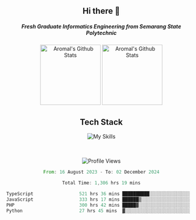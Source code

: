 <div align="center">
  <h2>Hi there 👋</h2>

  <h5>Fresh Graduate Informatics Engineering from Semarang State Polytechnic</h5>

  <img
    height="160"
    alt="Aromal's Github Stats"
    src="https://github-readme-stats.vercel.app/api?username=dafariski77&show_icons=true&theme=tokyonight&count_private=true"
  />
  <img
    alt="Aromal's Github Stats"
    height="160"
    src="https://github-readme-stats.vercel.app/api/top-langs/?username=dafariski77&layout=compact&theme=tokyonight"
  />

  <h2>Tech Stack</h2>
  
![My Skills](https://simpleskill.icons.workers.dev/svg?i=typescript,next.js,react,tailwindcss,shadcnui,reactquery,prisma,socketdotio,zod)

  <br /><br />
  <img src="https://komarev.com/ghpvc/?username=dafariski77&abbreviated=true" alt="Profile Views">
    
  <!--START_SECTION:waka-->

```rust
From: 16 August 2023 - To: 02 December 2024

Total Time: 1,306 hrs 19 mins

TypeScript                 521 hrs 36 mins ██████████░░░░░░░░░░░░░░░   39.47 %
JavaScript                 333 hrs 17 mins ██████▒░░░░░░░░░░░░░░░░░░   25.22 %
PHP                        300 hrs 42 mins █████▓░░░░░░░░░░░░░░░░░░░   22.76 %
Python                     27 hrs 45 mins  ▓░░░░░░░░░░░░░░░░░░░░░░░░   02.10 %
```

<!--END_SECTION:waka-->
</div>
